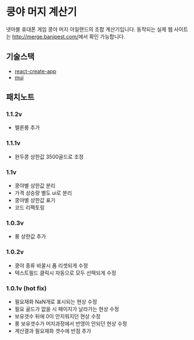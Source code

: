 # 쿵야 머지 계산기
 넷마블 휴대폰 게임 쿵야 머지 아일랜드의 조합 계산기입니다. 동작되는 실제 웹 사이트는 <http://merge.banipest.com/>에서 확인 가능합니다.
 
## 기술스택
 * [react-create-app](https://create-react-app.dev/ )
 * [mui](https://mui.com/)

## 패치노트

### 1.1.2v
 * 멜론룽 추가

### 1.1.1v
 * 완두콩 상한값 3500골드로 조정

### 1.1v
 * 쿵야별 상한값 분리
 * 가격 상승량 별도 ui로 분리
 * 쿵야별 상한값 표기
 * 코드 리팩토링
 
### 1.0.3v
 * 룽 상한값 추가
 
### 1.0.2v
 * 쿵야 종류 바꿀시 폼 리셋되게 수정
 * 텍스트필드 클릭시 자동으로 모두 선택되게 수정 
 
### 1.0.1v (hot fix)
 * 필요재화 NaN개로 표시되는 현상 수정
 * 필요 골드가 없을 시 페이지가 날라가는 현상 수정
 * 보유갯수 뒤에 0이 안지워지던 현상 수정
 * 룽 보유갯수가 머지과정에서 반영이 안되던 현상 수정
 * 계산결과 필요재화 갯수에 반점 추가 